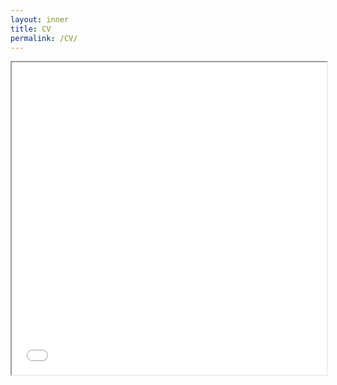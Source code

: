 ```yaml
---
layout: inner
title: CV
permalink: /CV/
---
```


<iframe src="/Resume.pdf" width="100%" height="500px"></iframe>